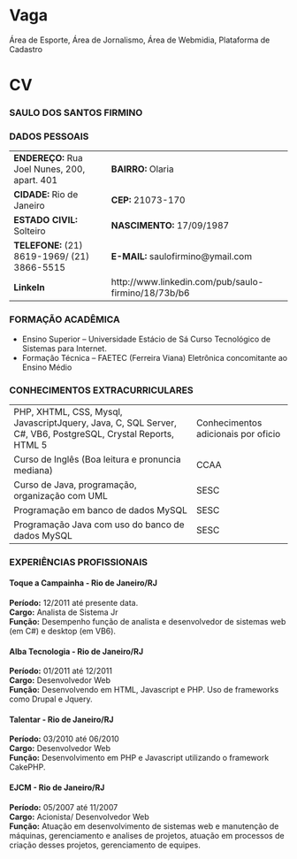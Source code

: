 Vaga
====

Área de Esporte, Área de Jornalismo, Área de Webmidia, Plataforma de Cadastro 

CV
==

<h3>SAULO DOS SANTOS FIRMINO</h3>


<h3>DADOS PESSOAIS</h3>

<table>
	<tr>
		<td><strong>ENDEREÇO:</strong> Rua Joel Nunes, 200, apart. 401</td>
		<td><strong>BAIRRO:</strong> Olaria</td>
	</tr>
	<tr>
		<td><strong>CIDADE:</strong> Rio de Janeiro</td>
		<td><strong>CEP:</strong> 21073-170</td>
	</tr>
	<tr>
		<td><strong>ESTADO CIVIL:</strong> Solteiro</td>				
		<td><strong>NASCIMENTO:</strong> 17/09/1987</td>
	</tr>
	<tr>
		<td><strong>TELEFONE:</strong>	(21) 8619-1969/ (21) 3866-5515</td>
		<td><strong>E-MAIL:</strong> saulofirmino@ymail.com</td>
	</tr>
	<tr>
		<td><strong>LinkeIn</strong></td>
		<td>http://www.linkedin.com/pub/saulo-firmino/18/73b/b6</td>
	</tr>
</table>

<h3>FORMAÇÃO ACADÊMICA</h3>
<ul>
	<li>Ensino Superior – Universidade Estácio de Sá Curso Tecnológico de Sistemas para Internet.</li>
	<li>Formação Técnica – FAETEC (Ferreira Viana) Eletrônica concomitante ao Ensino Médio</li>
</ul>

<h3>CONHECIMENTOS EXTRACURRICULARES</h3>
<table>
	<tr>
		<td>PHP, XHTML, CSS, Mysql, JavascriptJquery, Java, C, SQL Server, C#, VB6, PostgreSQL, Crystal Reports, HTML 5</td><td>Conhecimentos adicionais por oficio</td>
	</tr>
	<tr>
		<td>Curso de Inglês (Boa leitura e pronuncia mediana)</td><td>CCAA</td>
	</tr>
	<tr>
		<td>Curso de Java, programação, organização com UML</td><td>SESC</td>
	</tr>
	<tr>
		<td>Programação em banco de dados MySQL</td><td>SESC</td>
	</tr>
	<tr>
		<td>Programação Java com uso do banco de dados MySQL</td><td>SESC</td>
	</tr>
</table>

<h3>EXPERIÊNCIAS PROFISSIONAIS</h3>

<h4>Toque a Campainha - Rio de Janeiro/RJ</h4>
<p>
<strong>Período:</strong> 12/2011 até presente data.<br/>
<strong>Cargo:</strong> Analista de Sistema Jr<br/>
<strong>Função:</strong> Desempenho função de analista e desenvolvedor de sistemas web (em C#) e desktop (em VB6).<br/>
</p>
<h4>Alba Tecnologia - Rio de Janeiro/RJ</h4>
<p>
<strong>Período:</strong> 01/2011 até 12/2011<br/>
<strong>Cargo:</strong> Desenvolvedor Web<br/>
<strong>Função:</strong> Desenvolvendo em HTML, Javascript e PHP. Uso de frameworks como Drupal e Jquery.<br/>
</p>
<h4>Talentar - Rio de Janeiro/RJ</h4>
<p>
<strong>Período:</strong> 03/2010 até 06/2010<br/>
<strong>Cargo:</strong> Desenvolvedor Web<br/>
<strong>Função:</strong> Desenvolvimento em PHP e Javascript utilizando o framework CakePHP.<br/>
</p>
<h4>EJCM - Rio de Janeiro/RJ</h4>
<p>
<strong>Período:</strong> 05/2007 até 11/2007<br/>
<strong>Cargo:</strong> Acionista/ Desenvolvedor Web<br/>
<strong>Função:</strong> Atuação em desenvolvimento de sistemas web e manutenção de máquinas, gerenciamento e analises de projetos, atuação em processos de criação desses projetos, gerenciamento de equipes.<br/>
</p>

